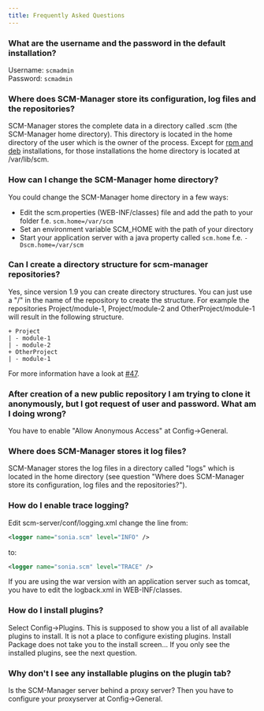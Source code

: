 ```yaml
---
title: Frequently Asked Questions
---
```


### What are the username and the password in the default installation?

Username: `scmadmin`\
Password: `scmadmin`

### Where does SCM-Manager store its configuration, log files and the repositories?

SCM-Manager stores the complete data in a directory called .scm (the
SCM-Manager home directory). This directory is located in the home
directory of the user which is the owner of the process. Except for [rpm
and deb](RPM%20and%20DEB%20packages.md)
installations, for those installations the home directory is located at
/var/lib/scm.

### How can I change the SCM-Manager home directory?

You could change the SCM-Manager home directory in a few ways:

-   Edit the scm.properties (WEB-INF/classes) file and add the path to
    your folder f.e. `scm.home=/var/scm`
-   Set an environment variable SCM\_HOME with the path of your
    directory
-   Start your application server with a java property called `scm.home`
    f.e. `-Dscm.home=/var/scm`

### Can I create a directory structure for scm-manager repositories?

Yes, since version 1.9 you can create directory structures. You can just
use a \"/\" in the name of the repository to create the structure. For
example the repositories Project/module-1, Project/module-2 and
OtherProject/module-1 will result in the following structure.

```text
+ Project
| - module-1
| - module-2
+ OtherProject
| - module-1
```

For more information have a look at [#47](https://github.com/scm-manager/scm-manager/issues/47 "Support for directory structure").

### After creation of a new public repository I am trying to clone it anonymously, but I got request of user and password. What am I doing wrong?

You have to enable \"Allow Anonymous Access\" at Config-\>General.

### Where does SCM-Manager stores it log files?

SCM-Manager stores the log files in a directory called \"logs\" which is
located in the home directory (see question \"Where does SCM-Manager
store its configuration, log files and the repositories?\").

### How do I enable trace logging?

Edit scm-server/conf/logging.xml change the line from:

```xml
<logger name="sonia.scm" level="INFO" />
```
to:

```xml
<logger name="sonia.scm" level="TRACE" />
```

If you are using the war version with an application server such as
tomcat, you have to edit the logback.xml in WEB-INF/classes.

### How do I install plugins?

Select Config-\>Plugins. This is supposed to show you a list of all
available plugins to install. It is not a place to configure existing
plugins. Install Package does not take you to the install screen\... If
you only see the installed plugins, see the next question.

### Why don\'t I see any installable plugins on the plugin tab?

Is the SCM-Manager server behind a proxy server? Then you have to
configure your proxyserver at Config-\>General.
